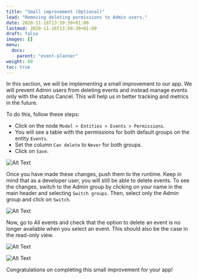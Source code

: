```yaml
---
title: "Small improvement (Optional)"
lead: "Removing deleting permissions to Admin users."
date: 2020-11-16T13:59:39+01:00
lastmod: 2020-11-16T13:59:39+01:00
draft: false
images: []
menu:
  docs:
    parent: "event-planner"
weight: 60
toc: true
---
```

In this section, we will be implementing a small improvement to our app. We will prevent Admin users from deleting events and instead manage events only with the status Cancel. This will help us in better tracking and metrics in the future.

To do this, follow these steps:
- Click on the node `Model > Entities > Events > Permissions`.
- You will see a table with the permissions for both default groups on the entity `Events`.
- Set the column `Can delete` to `Never` for both groups.
- Click on `Save`.

![Alt Text](https://maximiranda.github.io/slingrDoc/images/vendor/event-planner/small-improvements/ww_event_planner_permissions.png)

Once you have made these changes, push them to the runtime. Keep in mind that as a developer user, you will still be able to delete events. To see the changes, switch to the Admin group by clicking on your name in the main header and selecting `Switch groups`. Then, select only the Admin group and click on `Switch`.

![Alt Text](https://maximiranda.github.io/slingrDoc/images/vendor/event-planner/small-improvements/ww_event_planner_switch_group_action.png)

Now, go to All events and check that the option to delete an event is no longer available when you select an event. This should also be the case in the read-only view.

![Alt Text](https://maximiranda.github.io/slingrDoc/images/vendor/event-planner/small-improvements/ww_event_planner_list_no_delete.png)

![Alt Text](https://maximiranda.github.io/slingrDoc/images/vendor/event-planner/small-improvements/ww_event_planner_readonly_no_delete.png)

Congratulations on completing this small improvement for your app!

